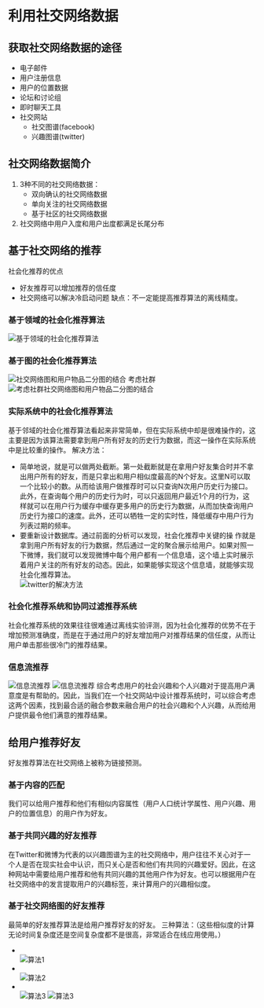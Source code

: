 # 利用社交网络数据
## 获取社交网络数据的途径
* 电子邮件
* 用户注册信息
* 用户的位置数据
* 论坛和讨论组
* 即时聊天工具
* 社交网站
	* 社交图谱(facebook)
	* 兴趣图谱(twitter)
## 社交网络数据简介
1. 3种不同的社交网络数据：
	* 双向确认的社交网络数据
	* 单向关注的社交网络数据
	* 基于社区的社交网络数据
2. 社交网络中用户入度和用户出度都满足长尾分布
## 基于社交网络的推荐
社会化推荐的优点
* 好友推荐可以增加推荐的信任度
* 社交网络可以解决冷启动问题
缺点：不一定能提高推荐算法的离线精度。
### 基于领域的社会化推荐算法
![基于领域的社会化推荐算法](https://github.com/easezyc/Recommended-system-practice/blob/master/pics/pic41.png?raw=true)
### 基于图的社会化推荐算法
![社交网络图和用户物品二分图的结合](https://github.com/easezyc/Recommended-system-practice/blob/master/pics/pic42.png?raw=true)
考虑社群</br>
![考虑社群社交网络图和用户物品二分图的结合](https://github.com/easezyc/Recommended-system-practice/blob/master/pics/pic43.png?raw=true)
### 实际系统中的社会化推荐算法
基于邻域的社会化推荐算法看起来非常简单，但在实际系统中却是很难操作的，这主要是因为该算法需要拿到用户所有好友的历史行为数据，而这一操作在实际系统中是比较重的操作。
解决方法：
* 简单地说，就是可以做两处截断。第一处截断就是在拿用户好友集合时并不拿出用户所有的好友，而是只拿出和用户相似度最高的N个好友。这里N可以取一个比较小的数。从而给该用户做推荐时可以只查询N次用户历史行为接口。此外，在查询每个用户的历史行为时，可以只返回用户最近1个月的行为，这样就可以在用户行为缓存中缓存更多用户的历史行为数据，从而加快查询用户历史行为接口的速度。此外，还可以牺牲一定的实时性，降低缓存中用户行为列表过期的频率。
* 要重新设计数据库。通过前面的分析可以发现，社会化推荐中关键的操
作就是拿到用户所有好友的行为数据，然后通过一定的聚合展示给用户。如果对照一下微博，我们就可以发现微博中每个用户都有一个信息墙，这个墙上实时展示着用户关注的所有好友的动态。因此，如果能够实现这个信息墙，就能够实现社会化推荐算法。</br>
![twitter的解决方法](https://github.com/easezyc/Recommended-system-practice/blob/master/pics/pic44.png?raw=true)
### 社会化推荐系统和协同过滤推荐系统
社会化推荐系统的效果往往很难通过离线实验评测，因为社会化推荐的优势不在于增加预测准确度，而是在于通过用户的好友增加用户对推荐结果的信任度，从而让用户单击那些很冷门的推荐结果。
### 信息流推荐
![信息流推荐](https://github.com/easezyc/Recommended-system-practice/blob/master/pics/pic45.png?raw=true)
![信息流推荐](https://github.com/easezyc/Recommended-system-practice/blob/master/pics/pic46.png?raw=true)
综合考虑用户的社会兴趣和个人兴趣对于提高用户满意度是有帮助的。因此，当我们在一个社交网站中设计推荐系统时，可以综合考虑这两个因素，找到最合适的融合参数来融合用户的社会兴趣和个人兴趣，从而给用户提供最令他们满意的推荐结果。
## 给用户推荐好友
好友推荐算法在社交网络上被称为链接预测。
### 基于内容的匹配
我们可以给用户推荐和他们有相似内容属性（用户人口统计学属性、用户兴趣、用户的位置信息）的用户作为好友。
### 基于共同兴趣的好友推荐
在Twitter和微博为代表的以兴趣图谱为主的社交网络中，用户往往不关心对于一个人是否在现实社会中认识，而只关心是否和他们有共同的兴趣爱好。因此，在这种网站中需要给用户推荐和他有共同兴趣的其他用户作为好友。也可以根据用户在社交网络中的发言提取用户的兴趣标签，来计算用户的兴趣相似度。
### 基于社交网络图的好友推荐
最简单的好友推荐算法是给用户推荐好友的好友。
三种算法：（这些相似度的计算无论时间复杂度还是空间复杂度都不是很高，非常适合在线应用使用。）
* </br>![算法1](https://github.com/easezyc/Recommended-system-practice/blob/master/pics/pic47.png?raw=true)
* </br>![算法2](https://github.com/easezyc/Recommended-system-practice/blob/master/pics/pic48.png?raw=true)
* </br>![算法3](https://github.com/easezyc/Recommended-system-practice/blob/master/pics/pic49.png?raw=true)
![算法3](https://github.com/easezyc/Recommended-system-practice/blob/master/pics/pic50.png?raw=true)